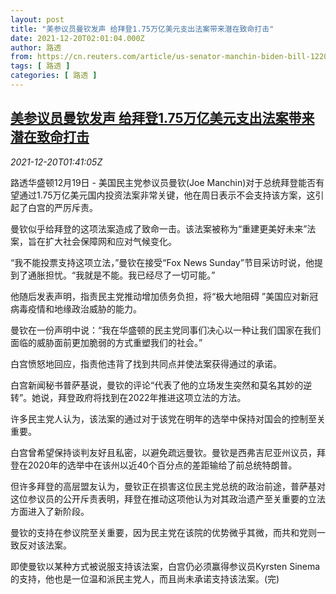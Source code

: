 ```yaml
---
layout: post
title: "美参议员曼钦发声 给拜登1.75万亿美元支出法案带来潜在致命打击"
date: 2021-12-20T02:01:04.000Z
author: 路透
from: https://cn.reuters.com/article/us-senator-manchin-biden-bill-1220-idCNKBS2IZ03Q
tags: [ 路透 ]
categories: [ 路透 ]
---
```

<!--1639965664000-->
[美参议员曼钦发声 给拜登1.75万亿美元支出法案带来潜在致命打击](https://cn.reuters.com/article/us-senator-manchin-biden-bill-1220-idCNKBS2IZ03Q)
------

<div>
<div><i>2021-12-20T01:41:05Z</i></div><p>路透华盛顿12月19日 - 美国民主党参议员曼钦(Joe Manchin)对于总统拜登能否有望通过1.75万亿美元国内投资法案非常关键，他在周日表示不会支持该方案，这引起了白宫的严厉斥责。</p><p>曼钦似乎给拜登的这项法案造成了致命一击。该法案被称为“重建更美好未来”法案，旨在扩大社会保障网和应对气候变化。</p><p>“我不能投票支持这项立法，”曼钦在接受“Fox News Sunday”节目采访时说，他提到了通胀担忧。“我就是不能。我已经尽了一切可能。”</p><p>他随后发表声明，指责民主党推动增加债务负担，将“极大地阻碍 ”美国应对新冠病毒疫情和地缘政治威胁的能力。</p><p>曼钦在一份声明中说：“我在华盛顿的民主党同事们决心以一种让我们国家在我们面临的威胁面前更加脆弱的方式重塑我们的社会。”</p><p>白宫愤怒地回应，指责他违背了找到共同点并使法案获得通过的承诺。</p><p>白宫新闻秘书普萨基说，曼钦的评论“代表了他的立场发生突然和莫名其妙的逆转”。她说，拜登政府将找到在2022年推进这项立法的方法。</p><p>许多民主党人认为，该法案的通过对于该党在明年的选举中保持对国会的控制至关重要。</p><p>白宫曾希望保持谈判友好且私密，以避免疏远曼钦。曼钦是西弗吉尼亚州议员，拜登在2020年的选举中在该州以近40个百分点的差距输给了前总统特朗普。</p><p>但许多拜登的高层盟友认为，曼钦正在损害这位民主党总统的政治前途，普萨基对这位参议员的公开斥责表明，拜登在推动这项他认为对其政治遗产至关重要的立法方面进入了新阶段。</p><p>曼钦的支持在参议院至关重要，因为民主党在该院的优势微乎其微，而共和党则一致反对该法案。</p><p>即使曼钦以某种方式被说服支持该法案，白宫仍必须赢得参议员Kyrsten Sinema的支持，他也是一位温和派民主党人，而且尚未承诺支持该法案。(完)</p>
</div>
